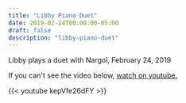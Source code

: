 ```yaml
---
title: "Libby Piano Duet"
date: 2019-02-24T00:00:00-05:00
draft: false
description: "libby-piano-duet"
---
```


Libby plays a duet with Nargol, February 24, 2019

If you can't see the video below, [watch on youtube.](https://youtu.be/kepVfe26dFY)

{{< youtube kepVfe26dFY >}}